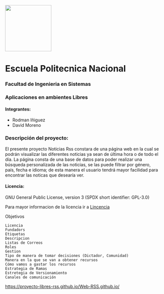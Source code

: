  
 

<img src="https://upload.wikimedia.org/wikipedia/commons/8/8c/Escudo_de_la_Escuela_Polit%C3%A9cnica_Nacional.png" height="150px" >

# Escuela Politecnica Nacional
### Facultad de Ingenieria en Sistemas
### Aplicaciones en ambientes Libres

#### Integrantes:

- Rodman Iñiguez
- David Moreno

### Descripción del proyecto:
El presente proyecto Noticias Rss constara de una página web en la cual se podrán visualizar las diferentes noticias ya sean de última hora o de todo el día.
La página consta de una base de datos para poder realizar una búsqueda personalizada de las noticias, se las puede filtrar por género, país, fecha e idioma; de esta manera el usuario tendrá mayor facilidad para encontrar las noticas que desearía ver.



#### Licencia:
GNU General Public License, version 3 (SPDX short identifier: GPL-3.0)

Para mayor informacion de la licencia ir a [Lincencia](https://opensource.org/licenses/GPL-3.0)

 
 
 Objetivos
 
	Licencia
	Fundadors
	Etiquetas
	Descripcion
	Listas de Correos
	Roles
	Gestion
	Tipo de manera de tomar decisiones (Dictador, Comunidad)
	Manera en la que se van a obtener recursos
	Cómo vamos a gastar los recursos
	Estrategia de Ramas
	Estretegia de Versionamiento
	Canales de comunicación
 
 
 



https://proyecto-libres-rss.github.io/Web-RSS.github.io/
